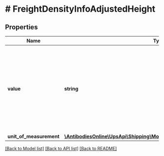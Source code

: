 # # FreightDensityInfoAdjustedHeight

## Properties

Name | Type | Description | Notes
------------ | ------------- | ------------- | -------------
**value** | **string** | Adjusted Height value for the handling unit.  Height Adjustment is done only when Handling unit type is SKD &#x3D; Skid or PLT &#x3D; Pallet. |
**unit_of_measurement** | [**\AntibodiesOnline\UpsApi\Shipping\Model\AdjustedHeightUnitOfMeasurement**](AdjustedHeightUnitOfMeasurement.md) |  |

[[Back to Model list]](../../README.md#models) [[Back to API list]](../../README.md#endpoints) [[Back to README]](../../README.md)
